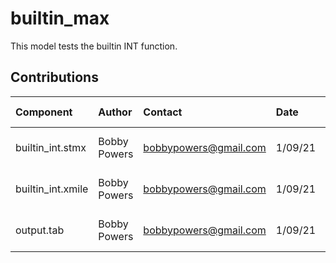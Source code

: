 builtin_max
============

This model tests the builtin INT function.


Contributions
-------------

| Component             | Author          | Contact                    | Date    | Software Version          |
|:--------------------- |:--------------- |:-------------------------- |:------- |:------------------------- |
| builtin_int.stmx      | Bobby Powers    | bobbypowers@gmail.com      | 1/09/21 | Stella 1.9.4 for Win      |
| builtin_int.xmile     | Bobby Powers    | bobbypowers@gmail.com      | 1/09/21 | Stella 1.9.4 for Win      |
| output.tab            | Bobby Powers    | bobbypowers@gmail.com      | 1/09/21 | Stella 1.9.4 for Win      |
